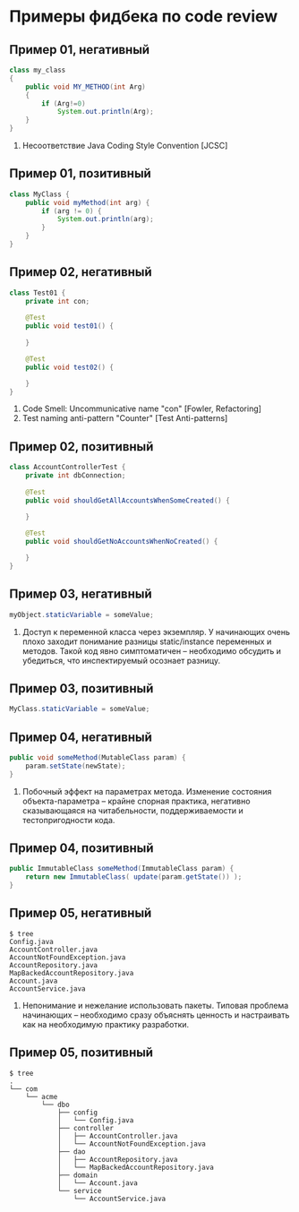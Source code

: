 Примеры фидбека по code review
==============================

Пример 01, негативный
---------------------
```java
class my_class 
{
    public void MY_METHOD(int Arg)
    {
        if (Arg!=0)
            System.out.println(Arg);
    }
}
```
1. Несоответствие Java Coding Style Convention [JCSC]

Пример 01, позитивный
---------------------
```java
class MyClass {
    public void myMethod(int arg) {
        if (arg != 0) {
            System.out.println(arg);
        }
    }
}
```

Пример 02, негативный
---------------------
```java
class Test01 {
    private int con;
    
    @Test
    public void test01() {
        
    }

    @Test
    public void test02() {

    }
}
```
1. Code Smell: Uncommunicative name "con" [Fowler, Refactoring]
1. Test naming anti-pattern "Counter" [Test Anti-patterns]

Пример 02, позитивный
---------------------
```java
class AccountControllerTest {
    private int dbConnection;
    
    @Test
    public void shouldGetAllAccountsWhenSomeCreated() {
        
    }

    @Test
    public void shouldGetNoAccountsWhenNoCreated() {

    }
}
```

Пример 03, негативный
---------------------
```java
myObject.staticVariable = someValue;
```
1. Доступ к переменной класса через экземпляр.
У начинающих очень плохо заходит понимание разницы static/instance переменных и методов. Такой код явно симптоматичен – необходимо обсудить и убедиться, что инспектируемый осознает разницу.
   
Пример 03, позитивный
---------------------
```java
MyСlass.staticVariable = someValue;
```

Пример 04, негативный
---------------------
```java
public void someMethod(MutableClass param) {
    param.setState(newState);    
}
```
1. Побочный эффект на параметрах метода. Изменение состояния объекта-параметра – крайне спорная практика, негативно сказывающаяся на читабельности, поддерживаемости и тестопригодности кода.

Пример 04, позитивный
---------------------
```java
public ImmutableClass someMethod(ImmutableClass param) {
    return new ImmutableClass( update(param.getState()) );
}
```

Пример 05, негативный
---------------------
```shell
$ tree
Config.java
AccountController.java
AccountNotFoundException.java
AccountRepository.java
MapBackedAccountRepository.java
Account.java
AccountService.java
```
1. Непонимание и нежелание использовать пакеты. Типовая проблема начинающих – необходимо сразу объяснять ценность и настраивать как на необходимую практику разработки.

Пример 05, позитивный
---------------------
```shell
$ tree
.
└── com
    └── acme
        └── dbo
            ├── config
            │   └── Config.java
            ├── controller
            │   ├── AccountController.java
            │   └── AccountNotFoundException.java
            ├── dao
            │   ├── AccountRepository.java
            │   └── MapBackedAccountRepository.java
            ├── domain
            │   └── Account.java
            └── service
                └── AccountService.java
```

